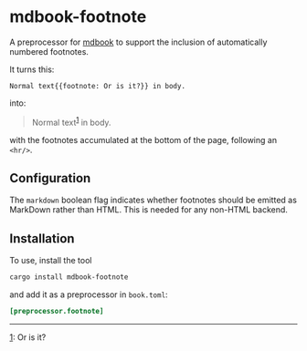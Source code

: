 # mdbook-footnote

A preprocessor for [mdbook](https://github.com/rust-lang/mdBook) to support the inclusion of automatically numbered
footnotes.

It turns this:

```text
Normal text{{footnote: Or is it?}} in body.
```

into:

> Normal text<sup><a name="to-footnote-1"><a href="#footnote-1">1</a></a></sup> in body.

with the footnotes accumulated at the bottom of the page, following an `<hr/>`.

## Configuration

The `markdown` boolean flag indicates whether footnotes should be emitted as MarkDown rather than HTML.  This is needed
for any non-HTML backend.

## Installation

To use, install the tool

```sh
cargo install mdbook-footnote
```

and add it as a preprocessor in `book.toml`:

```toml
[preprocessor.footnote]
```

<p><hr/>
<p><a name="footnote-1"><a href="#to-footnote-1">1</a></a>: Or is it?</p>
